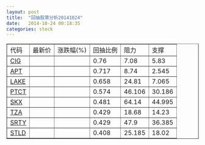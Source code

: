 ```yaml
---
layout: post
title:  "回抽股票分析20141024"
date:   2014-10-24 00:18:35
categories: stock
---
```

<script type="text/javascript">
var stockList = []
stockList.push('gb_cig');
stockList.push('gb_apt');
stockList.push('gb_lake');
stockList.push('gb_ptct');
stockList.push('gb_skx');
stockList.push('gb_tza');
stockList.push('gb_srty');
stockList.push('gb_stld');
</script>
<table border="1">
 <tr>
 <td>代码</td>
 <td>最新价</td>
 <td>涨跌幅(%)</td>
 <td>回抽比例</td>
 <td>阻力</td>
 <td>支撑</td>
</tr>
  <tr id="cig">
  <td><a href="http://stock.finance.sina.com.cn/usstock/quotes/CIG.html" target="_blank">CIG</a></td><td></td><td></td><td>0.76</td><td>7.08</td><td>5.83</td></tr>
  <tr id="apt">
  <td><a href="http://stock.finance.sina.com.cn/usstock/quotes/APT.html" target="_blank">APT</a></td><td></td><td></td><td>0.717</td><td>8.74</td><td>2.545</td></tr>
  <tr id="lake">
  <td><a href="http://stock.finance.sina.com.cn/usstock/quotes/LAKE.html" target="_blank">LAKE</a></td><td></td><td></td><td>0.658</td><td>24.81</td><td>7.065</td></tr>
  <tr id="ptct">
  <td><a href="http://stock.finance.sina.com.cn/usstock/quotes/PTCT.html" target="_blank">PTCT</a></td><td></td><td></td><td>0.574</td><td>46.106</td><td>30.186</td></tr>
  <tr id="skx">
  <td><a href="http://stock.finance.sina.com.cn/usstock/quotes/SKX.html" target="_blank">SKX</a></td><td></td><td></td><td>0.481</td><td>64.14</td><td>44.995</td></tr>
  <tr id="tza">
  <td><a href="http://stock.finance.sina.com.cn/usstock/quotes/TZA.html" target="_blank">TZA</a></td><td></td><td></td><td>0.429</td><td>18.68</td><td>14.23</td></tr>
  <tr id="srty">
  <td><a href="http://stock.finance.sina.com.cn/usstock/quotes/SRTY.html" target="_blank">SRTY</a></td><td></td><td></td><td>0.429</td><td>47.9</td><td>36.385</td></tr>
  <tr id="stld">
  <td><a href="http://stock.finance.sina.com.cn/usstock/quotes/STLD.html" target="_blank">STLD</a></td><td></td><td></td><td>0.408</td><td>25.185</td><td>18.02</td></tr>
</table>

